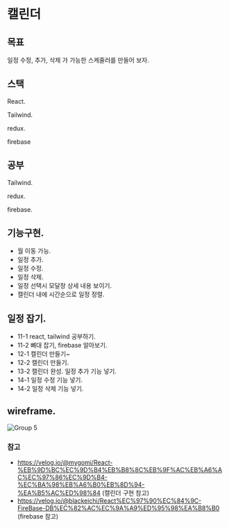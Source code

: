 # 캘린더

## 목표
일정 수정, 추가, 삭제 가 가능한 스케줄러를 만들어 보자.

## 스택
React.

Tailwind.

redux.

firebase
## 공부
Tailwind.

redux.

firebase.
## 기능구현.
 - 월 이동 가능.
 - 일정 추가.
 - 일정 수정.
 - 일정 삭제.
 - 일정 선택시 모달창 상세 내용 보이기.
 - 캘린더 내에 시간순으로 일정 정렬.
## 일정 잡기.
 - 11-1 react, tailwind 공부하기.
 - 11-2 뼈대 잡기, firebase 알아보기.
 - 12-1 캘린더 만들기~
 - 12-2 캘린더 만들기.
 - 13-2 캘린더 완성. 일정 추가 기능 넣기.
 - 14-1 일정 수정 기능 넣기.
 - 14-2 일정 삭제 기능 넣기.
## wireframe.
![Group 5](https://github.com/xkwhdkf/blog_/assets/73262330/bfb8214f-f608-4406-a10a-b283fe8a1cd8)
### 참고
 - https://velog.io/@mygomi/React-%EB%9D%BC%EC%9D%B4%EB%B8%8C%EB%9F%AC%EB%A6%AC%EC%97%86%EC%9D%B4-%EC%BA%98%EB%A6%B0%EB%8D%94-%EA%B5%AC%ED%98%84 (캘린더 구현 참고)
 - https://velog.io/@blackeichi/React%EC%97%90%EC%84%9C-FireBase-DB%EC%82%AC%EC%9A%A9%ED%95%98%EA%B8%B0 (firebase 참고)


